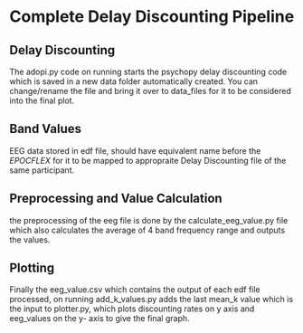 # Complete Delay Discounting Pipeline
## Delay Discounting
The adopi.py code on running starts the psychopy delay discounting code which is saved in a new data folder automatically created. You can change/rename the file and bring it over to data_files for it to be considered into the final plot.
## Band Values
EEG data stored in edf file, should have equivalent name before the _EPOCFLEX_ for it to be mapped to appropraite Delay Discounting file of the same participant.
## Preprocessing and Value Calculation
the preprocessing of the eeg file is done by the calculate_eeg_value.py file which also calculates the average of 4 band frequency range and outputs the values.
## Plotting
Finally the eeg_value.csv which contains the output of each edf file processed, on running add_k_values.py adds the last mean_k value which is the input to plotter.py, which plots discounting rates on y axis and eeg_values on the y- axis to give the final graph.
